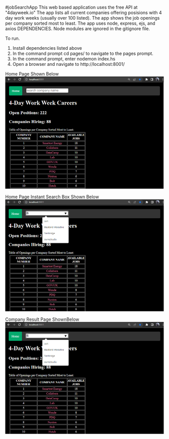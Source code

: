 #jobSearchApp
This web based application uses the free API at "4dayweek.io"
The app lists all current companies offering posisions with 4 day work weeks (usually over 100 listed).
The app shows the job openings per company sorted most to least.
The app uses node, express, ejs, and axios DEPENDENCIES.
Node modules are ignored in the gitignore file.

To run.
1. Install dependencies listed above
2. In the command prompt cd pages/ to navigate to the pages prompt.
3. In the command prompt, enter nodemon index.hs
4. Open a browser and navigate to http://localhost:8001/

Home Page Shown Below
![alt text](https://github.com/RamonJOrtega/jobSearchApp/blob/main/appHome1.png)

Home Page Instant Search Box Shown Below
![alt text](https://github.com/RamonJOrtega/jobSearchApp/blob/main/appHome.png)

Company Result Page ShownBelow
![alt text](https://github.com/RamonJOrtega/jobSearchApp/blob/main/appHome.png)
